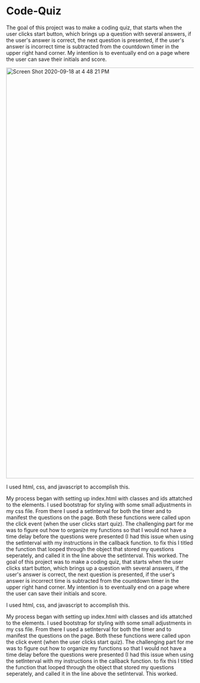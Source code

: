 # Code-Quiz

The goal of this project was to make a coding quiz, that starts when the user clicks start button, which brings up a question with several answers, if the user's answer is correct, the next question is presented, if the user's answer is incorrect time is subtracted from the countdown timer in the upper right hand corner. My intention is to eventually end on a page where the user can save their initials and score.

<img width="1102" alt="Screen Shot 2020-09-18 at 4 48 21 PM" src="https://user-images.githubusercontent.com/69767328/93643972-0ffce580-f9cf-11ea-985a-34f0d2102907.png">

I used html, css, and javascript to accomplish this.

My process began with setting up index.html with classes and ids attatched to the elements. I used bootstrap for styling with some small adjustments in my css file. From there I used a setInterval for both the timer and to manifest the questions on the page. Both these functions were called upon the click event (when the user clicks start quiz). The challenging part for me was to figure out how to organize my functions so that I would not have a time delay before the questions were presented (I had this issue when using the setInterval with my instructions in the callback function. to fix this I titled the function that looped through the object that stored my questions seperately, and called it in the line above the setInterval. This worked.
The goal of this project was to make a coding quiz, that starts when the user clicks start button, which brings up a question with several answers, if the user's answer is correct, the next question is presented, if the user's answer is incorrect time is subtracted from the countdown timer in the upper right hand corner.  My intention is to eventually end on a page where the user can save their initials and score. 

I used html, css, and javascript to accomplish this. 

My process began with setting up index.html with classes and ids attatched to the elements. I used bootstrap for styling with some small adjustments in my css file. From there I used a setInterval for both the timer and to manifest the questions on the page. Both these functions were called upon the click event (when the user clicks start quiz). The challenging part for me was to figure out how to organize my functions so that I would not have a time delay before the questions were presented (I had this issue when using the setInterval with my instructions in the callback function. to fix this I titled the function that looped through the object that stored my questions seperately, and called it in the line above the setInterval. This worked.
